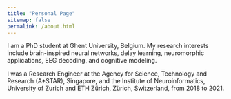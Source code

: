 ```yaml
---
title: "Personal Page"
sitemap: false
permalink: /about.html
---
```


I am a PhD student at Ghent University, Belgium. My research interests include brain-inspired neural networks, delay learning, neuromorphic applications, EEG decoding, and cognitive modeling.  

I was a Research Engineer at the Agency for Science, Technology and Research (A*STAR), Singapore, and the Institute of Neuroinformatics, University of Zurich and ETH Zürich, Zürich, Switzerland, from 2018 to 2021. 

